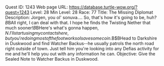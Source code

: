 Quest ID: 1243
Web page URL: https://database.turtle-wow.org/?quest=1243
Level: 28
Min Level: 28
Race: 77
Title: The Missing Diplomat
Description: Jorgen, you ol' sonuva.... So, that's how it's going to be, huh?$B$BAll right, I can deal with that. I hope he finds the Twisting Nether that much sooner!$B$BHere's what's gonna happen, $N. I'll start using my contacts here, but you're doing most of the footwork so I save some coin.$B$BHead to Darkshire in Duskwood and find Watcher Backus--he usually patrols the north road right outside of town. Just tell him you're looking into any Defias activity for me and he'll help you out with any information he can.
Objective: Give the Sealed Note to Watcher Backus in Duskwood.
